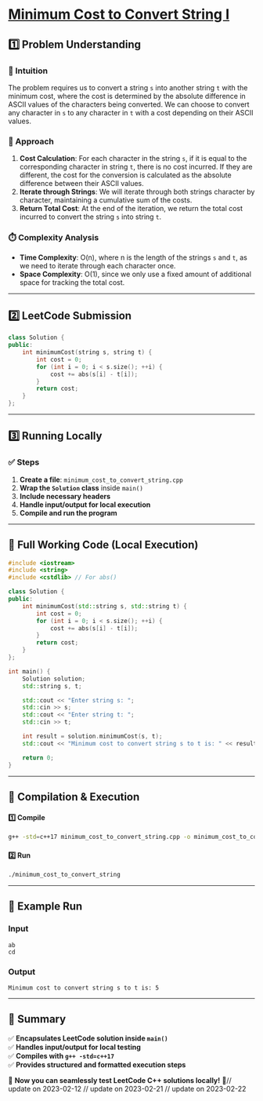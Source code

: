 # **[Minimum Cost to Convert String I](https://leetcode.com/problems/minimum-cost-to-convert-string-i/description/)**  

## **1️⃣ Problem Understanding**  
### **📌 Intuition**  
The problem requires us to convert a string `s` into another string `t` with the minimum cost, where the cost is determined by the absolute difference in ASCII values of the characters being converted. We can choose to convert any character in `s` to any character in `t` with a cost depending on their ASCII values.

### **🚀 Approach**  
1. **Cost Calculation**: For each character in the string `s`, if it is equal to the corresponding character in string `t`, there is no cost incurred. If they are different, the cost for the conversion is calculated as the absolute difference between their ASCII values.
2. **Iterate through Strings**: We will iterate through both strings character by character, maintaining a cumulative sum of the costs.
3. **Return Total Cost**: At the end of the iteration, we return the total cost incurred to convert the string `s` into string `t`.

### **⏱️ Complexity Analysis**  
- **Time Complexity**: O(n), where n is the length of the strings `s` and `t`, as we need to iterate through each character once.  
- **Space Complexity**: O(1), since we only use a fixed amount of additional space for tracking the total cost.

---  

## **2️⃣ LeetCode Submission**  
```cpp
class Solution {
public:
    int minimumCost(string s, string t) {
        int cost = 0;
        for (int i = 0; i < s.size(); ++i) {
            cost += abs(s[i] - t[i]);
        }
        return cost;
    }
};
```  

---  

## **3️⃣ Running Locally**  
### **✅ Steps**  
1. **Create a file**: `minimum_cost_to_convert_string.cpp`  
2. **Wrap the `Solution` class** inside `main()`  
3. **Include necessary headers**  
4. **Handle input/output for local execution**  
5. **Compile and run the program**  

---  

## **📝 Full Working Code (Local Execution)**  
```cpp
#include <iostream>
#include <string>
#include <cstdlib> // For abs()

class Solution {
public:
    int minimumCost(std::string s, std::string t) {
        int cost = 0;
        for (int i = 0; i < s.size(); ++i) {
            cost += abs(s[i] - t[i]);
        }
        return cost;
    }
};

int main() {
    Solution solution;
    std::string s, t;

    std::cout << "Enter string s: ";
    std::cin >> s;
    std::cout << "Enter string t: ";
    std::cin >> t;

    int result = solution.minimumCost(s, t);
    std::cout << "Minimum cost to convert string s to t is: " << result << std::endl;

    return 0;
}
```  

---  

## **🔧 Compilation & Execution**  
#### **1️⃣ Compile**  
```bash
g++ -std=c++17 minimum_cost_to_convert_string.cpp -o minimum_cost_to_convert_string
```  

#### **2️⃣ Run**  
```bash
./minimum_cost_to_convert_string
```  

---  

## **🎯 Example Run**  
### **Input**  
```
ab
cd
```  
### **Output**  
```
Minimum cost to convert string s to t is: 5
```  

---  

## **📌 Summary**  
✅ **Encapsulates LeetCode solution inside `main()`**  
✅ **Handles input/output for local testing**  
✅ **Compiles with `g++ -std=c++17`**  
✅ **Provides structured and formatted execution steps**  

🚀 **Now you can seamlessly test LeetCode C++ solutions locally!** 🚀// update on 2023-02-12
// update on 2023-02-21
// update on 2023-02-22
